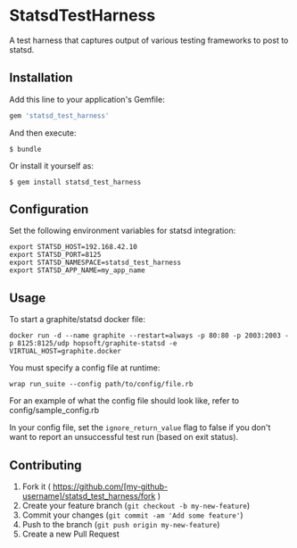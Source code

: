 # StatsdTestHarness

A test harness that captures output of various testing frameworks to post to statsd.

## Installation

Add this line to your application's Gemfile:

```ruby
gem 'statsd_test_harness'
```

And then execute:

    $ bundle

Or install it yourself as:

    $ gem install statsd_test_harness

## Configuration

Set the following environment variables for statsd integration:

    export STATSD_HOST=192.168.42.10
    export STATSD_PORT=8125
    export STATSD_NAMESPACE=statsd_test_harness
    export STATSD_APP_NAME=my_app_name

## Usage

To start a graphite/statsd docker file:

    docker run -d --name graphite --restart=always -p 80:80 -p 2003:2003 -p 8125:8125/udp hopsoft/graphite-statsd -e VIRTUAL_HOST=graphite.docker

You must specify a config file at runtime:

    wrap run_suite --config path/to/config/file.rb

For an example of what the config file should look like, refer to config/sample_config.rb

In your config file, set the `ignore_return_value` flag to false if you don't want to report an unsuccessful test run (based on exit status).

## Contributing

1. Fork it ( https://github.com/[my-github-username]/statsd_test_harness/fork )
2. Create your feature branch (`git checkout -b my-new-feature`)
3. Commit your changes (`git commit -am 'Add some feature'`)
4. Push to the branch (`git push origin my-new-feature`)
5. Create a new Pull Request
